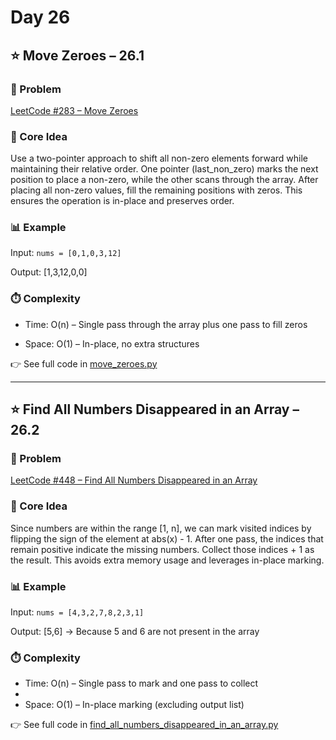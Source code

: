 # Day 26 

## ⭐️ Move Zeroes – 26.1
### 🔗 Problem
[LeetCode #283 – Move Zeroes](https://leetcode.com/problems/move-zeroes/)

### 🧠 Core Idea
Use a two-pointer approach to shift all non-zero elements forward while maintaining their relative order. 
One pointer (last_non_zero) marks the next position to place a non-zero, while the other scans through the array. 
After placing all non-zero values, fill the remaining positions with zeros. 
This ensures the operation is in-place and preserves order.

### 📊 Example
Input: `nums = [0,1,0,3,12]`

Output: [1,3,12,0,0]

### ⏱️ Complexity
- Time: O(n) – Single pass through the array plus one pass to fill zeros

- Space: O(1) – In-place, no extra structures

👉 See full code in [move_zeroes.py](https://github.com/lyushher/LeetCode-Python-Easy-DSA/blob/main/day-26/move_zeroes.py)

---

## ⭐️ Find All Numbers Disappeared in an Array – 26.2
### 🔗 Problem
[LeetCode #448 – Find All Numbers Disappeared in an Array](https://leetcode.com/problems/find-all-numbers-disappeared-in-an-array/)

### 🧠 Core Idea
Since numbers are within the range [1, n], we can mark visited indices by flipping the sign of the element at abs(x) - 1.
After one pass, the indices that remain positive indicate the missing numbers.
Collect those indices + 1 as the result.
This avoids extra memory usage and leverages in-place marking.

### 📊 Example
Input: `nums = [4,3,2,7,8,2,3,1]`

Output: [5,6] -> Because 5 and 6 are not present in the array

### ⏱️ Complexity
- Time: O(n) – Single pass to mark and one pass to collect
- 
- Space: O(1) – In-place marking (excluding output list)

👉 See full code in [find_all_numbers_disappeared_in_an_array.py](https://github.com/lyushher/LeetCode-Python-Easy-DSA/blob/main/day-26/find_all_numbers_disappeared_in_an_array.py)
